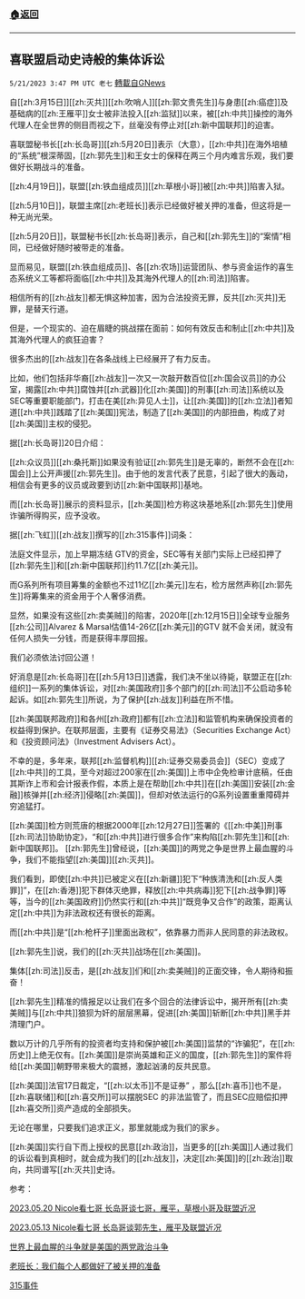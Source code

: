 ###  [:house:返回](README.md)
---


## 喜联盟启动史诗般的集体诉讼
`5/21/2023 3:47 PM UTC 老七` [轉載自GNews](https://gnews.org/articles/1319137)

自[[zh:3月15日]][[zh:灭共]][[zh:吹哨人]][[zh:郭文贵先生]]与身患[[zh:癌症]]及基础病的[[zh:王雁平]]女士被非法投入[[zh:监狱]]以来，被[[zh:中共]]操控的海外代理人在全世界的侧目而视之下，丝毫没有停止对[[zh:新中国联邦]]的迫害。

喜联盟秘书长[[zh:长岛哥]][[zh:5月20日]]表示（大意），[[zh:中共]]在海外培植的“系统”根深蒂固，[[zh:郭先生]]和王女士的保释在两三个月内难言乐观，我们要做好长期战斗的准备。

[[zh:4月19日]]，联盟[[zh:铁血组成员]][[zh:草根小哥]]被[[zh:中共]]陷害入狱。

[[zh:5月10日]]，联盟主席[[zh:老班长]]表示已经做好被关押的准备，但这将是一种无尚光荣。

[[zh:5月20日]]，联盟秘书长[[zh:长岛哥]]表示，自己和[[zh:郭先生]]的“案情”相同，已经做好随时被带走的准备。

显而易见，联盟[[zh:铁血组成员]]、各[[zh:农场]]运营团队、参与资金运作的喜生态系统义工等都将面临[[zh:中共]]及其海外代理人的[[zh:司法]]陷害。

相信所有的[[zh:战友]]都无惧这种加害，因为合法投资无罪，反共[[zh:灭共]]无罪，是替天行道。

但是，一个现实的、迫在眉睫的挑战摆在面前：如何有效反击和制止[[zh:中共]]及其海外代理人的疯狂迫害？

很多杰出的[[zh:战友]]在各条战线上已经展开了有力反击。

比如，他们包括非华裔[[zh:战友]]一次又一次敲开数百位[[zh:国会议员]]的办公室，揭露[[zh:中共]]腐蚀并[[zh:武器]]化[[zh:美国]]的刑事[[zh:司法]]系统以及SEC等重要职能部门，打击在美[[zh:异见人士]]，让[[zh:美国]]的[[zh:立法]]者知道[[zh:中共]]践踏了[[zh:美国]]宪法，制造了[[zh:美国]]的内部扭曲，构成了对[[zh:美国]]主权的侵犯。

据[[zh:长岛哥]]20日介绍：

[[zh:众议员]][[zh:桑托斯]]如果没有验证[[zh:郭先生]]是无辜的，断然不会在[[zh:国会]]上公开声援[[zh:郭先生]]。由于他的发言代表了民意，引起了很大的轰动，相信会有更多的议员或政要到访[[zh:新中国联邦]]基地。

而[[zh:长岛哥]]展示的资料显示，[[zh:美国]]检方称这块基地系[[zh:郭先生]]使用诈骗所得购买，应予没收。

据[[zh:飞虹]][[zh:战友]]撰写的[[zh:315事件]]词条：

法庭文件显示，加上早期冻结 GTV的资金，SEC等有关部门实际上已经扣押了[[zh:郭先生]]和[[zh:新中国联邦]]约11.7亿[[zh:美元]]。 

而G系列所有项目筹集的金额也不过11亿[[zh:美元]]左右，检方居然声称[[zh:郭先生]]将筹集来的资金用于个人奢侈消费。

显然，如果没有这些[[zh:卖美贼]]的陷害，2020年[[zh:12月15日]]全球专业服务[[zh:公司]]Alvarez & Marsal估值14-26亿[[zh:美元]]的GTV 就不会关闭，就没有任何人损失一分钱，而是获得丰厚回报。

我们必须依法讨回公道！

好消息是[[zh:长岛哥]]在[[zh:5月13日]]透露，我们决不坐以待毙，联盟正在[[zh:组织]]一系列的集体诉讼，对[[zh:美国政府]]多个部门的[[zh:司法]]不公启动多轮起诉。如[[zh:郭先生]]所说，为了保护[[zh:战友]]利益在所不惜。

[[zh:美国联邦政府]]和各州[[zh:政府]]都有[[zh:立法]]和监管机构来确保投资者的权益得到保护。在联邦层面，主要有《证券交易法》（Securities Exchange Act）和《投资顾问法》（Investment Advisers Act）。

不幸的是，多年来，联邦[[zh:监督机构]][[zh:证券交易委员会]]（SEC）变成了[[zh:中共]]的工具，至今对超过200家在[[zh:美国]]上市中企免检审计底稿，任由其斯诈上市和会计报表作假，本质上是在帮助[[zh:中共]]在[[zh:美国]]安装[[zh:金融]]核弹并[[zh:经济]]侵略[[zh:美国]]，但却对依法运行的G系列设置重重障碍并穷追猛打。

[[zh:美国]]检方则荒唐的根据2000年[[zh:12月27日]]签署的《[[zh:中美]]刑事[[zh:司法]]协助协定》，“和[[zh:中共]]进行很多合作”来构陷[[zh:郭先生]]和[[zh:新中国联邦]]。 
[[zh:郭先生]]曾经说，[[zh:美国]]的两党之争是世界上最血腥的斗争，我们不能指望[[zh:美国]][[zh:灭共]]。

我们看到，即使[[zh:中共]]已被定义在[[zh:新疆]]犯下“种族清洗和[[zh:反人类罪]]”，在[[zh:香港]]犯下群体灭绝罪，释放[[zh:中共病毒]]犯下[[zh:战争罪]]等等，当今的[[zh:美国政府]]仍然实行和[[zh:中共]]“既竞争又合作”的政策，距离认定[[zh:中共]]为非法政权还有很长的距离。

而[[zh:中共]]是“[[zh:枪杆子]]里面出政权”，依靠暴力而非人民同意的非法政权。

[[zh:郭先生]]说，我们的[[zh:灭共]]战场在[[zh:美国]]。

集体[[zh:司法]]反击，是[[zh:战友]]们和[[zh:卖美贼]]的正面交锋，令人期待和振奋！

[[zh:郭先生]]精准的情报足以让我们在多个回合的法律诉讼中，揭开所有[[zh:卖美贼]]与[[zh:中共]]狼狈为奸的层层黑幕，促进[[zh:美国]]斩断[[zh:中共]]黑手并清理门户。

数以万计的几乎所有的投资者均支持和保护被[[zh:美国]]监禁的“诈骗犯”，在[[zh:历史]]上绝无仅有。[[zh:美国]]是崇尚英雄和正义的国度，[[zh:郭先生]]的案件将给[[zh:美国]]朝野带来极大的震撼，激起汹湧的反共民意。

[[zh:美国]]法官17日裁定，“[[zh:以太币]]不是证券” ，那么[[zh:喜币]]也不是，[[zh:喜联储]]和[[zh:喜交所]]可以摆脱SEC 的非法监管了，而且SEC应赔偿扣押[[zh:喜交所]]资产造成的全部损失。

无论在哪里，只要我们追求正义，那里就能成为我们的家乡。

[[zh:美国]]实行自下而上授权的民意[[zh:政治]]，当更多的[[zh:美国]]人通过我们的诉讼看到真相时，就会成为我们的[[zh:战友]]，决定[[zh:美国]]的[[zh:政治]]取向，共同谱写[[zh:灭共]]史诗。

参考：

[2023.05.20 Nicole看七哥 长岛哥谈七哥，雁平，草根小哥及联盟近况](https://gettr.com/post/p2hkuowa302)

[2023.05.13 Nicole看七哥 长岛哥谈郭先生，雁平及联盟近况](https://gettr.com/post/p2h05lk55b2)

[世界上最血腥的斗争就是美国的两党政治斗争](https://gettr.com/post/p2gxfs31ee2)

[老班长：我们每个人都做好了被关押的准备](https://gettr.com/post/p2gut880480)

[315事件](https://gnews.org/wiki/zh:315%E4%BA%8B%E4%BB%B6)
